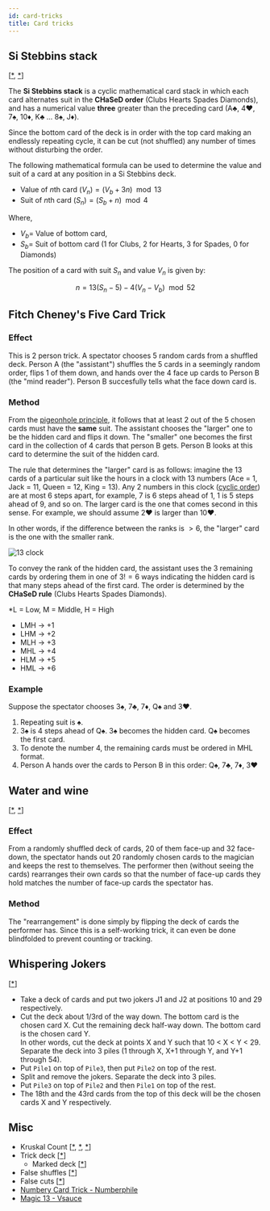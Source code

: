 ```yaml
---
id: card-tricks
title: Card tricks
---
```


## Si Stebbins stack

[[\*](https://www.youtube.com/watch?v=TdTFweigAF4), [\*](https://www.youtube.com/watch?v=6b_Pl7HhdJk)]

The **Si Stebbins stack** is a cyclic mathematical card stack in which each card alternates suit in the **CHaSeD order** (Clubs Hearts Spades Diamonds), and has a numerical value **three** greater than the preceding card (A&clubs;, 4&hearts;, 7&spades;, 10&diams;, K&clubs; ... 8&spades;, J&diams;).

Since the bottom card of the deck is in order with the top card making an endlessly repeating cycle, it can be cut (not shuffled) any number of times without disturbing the order.

The following mathematical formula can be used to determine the value and suit of a card at any position in a Si Stebbins deck.

- Value of $n$th card $(V_{n}) = (V_{b}+3n)\mod13$
- Suit of $n$th card $(S_{n}) = (S_{b}+n)\mod4$

Where,

- $V_{b} =$ Value of bottom card,
- $S_{b} =$ Suit of bottom card ($1$ for Clubs, $2$ for Hearts, $3$ for Spades, $0$ for Diamonds)

The position of a card with suit $S_{n}$ and value $V_{n}$ is given by:

$$
n = 13(S_{n}-5) - 4(V_{n}-V_{b})\mod52
$$

## Fitch Cheney's Five Card Trick

### Effect

This is 2 person trick. A spectator chooses 5 random cards from a shuffled deck. Person A (the "assistant") shuffles the 5 cards in a seemingly random order, flips 1 of them down, and hands over the 4 face up cards to Person B (the "mind reader"). Person B succesfully tells what the face down card is.

### Method

From the [pigeonhole principle](https://en.wikipedia.org/wiki/Pigeonhole_principle), it follows that at least 2 out of the 5 chosen cards must have the **same** suit. The assistant chooses the "larger" one to be the hidden card and flips it down. The "smaller" one becomes the first card in the collection of 4 cards that person B gets. Person B looks at this card to determine the suit of the hidden card.

The rule that determines the "larger" card is as follows: imagine the 13 cards of a particular suit like the hours in a clock with 13 numbers (Ace = 1, Jack = 11, Queen = 12, King = 13). Any 2 numbers in this clock ([cyclic order](https://en.wikipedia.org/wiki/Cyclic_order)) are at most 6 steps apart, for example, 7 is 6 steps ahead of 1, 1 is 5 steps ahead of 9, and so on. The larger card is the one that comes second in this sense. For example, we should assume 2&hearts; is larger than 10&hearts;.

In other words, if the difference between the ranks is $\gt 6$, the "larger" card is the one with the smaller rank.

![13 clock](/img/excalidraw/13-cyclic-order.svg)

To convey the rank of the hidden card, the assistant uses the 3 remaining cards by ordering them in one of $3! = 6$ ways indicating the hidden card is that many steps ahead of the first card. The order is determined by the **CHaSeD rule** (Clubs Hearts Spades Diamonds).

\*L = Low, M = Middle, H = High

- LMH -> +1
- LHM -> +2
- MLH -> +3
- MHL -> +4
- HLM -> +5
- HML -> +6

### Example

Suppose the spectator chooses 3&spades;, 7&clubs;, 7&diams;, Q&spades; and 3&hearts;.

1. Repeating suit is &spades;.
2. 3&spades; is $4$ steps ahead of Q&spades;. 3&spades; becomes the hidden card. Q&spades; becomes the first card.
3. To denote the number $4$, the remaining cards must be ordered in MHL format.
4. Person A hands over the cards to Person B in this order: Q&spades;, 7&clubs;, 7&diams;, 3&hearts;

## Water and wine

[[\*](https://www.youtube.com/watch?v=aqKkwTKWWUQ), [\*](https://www.youtube.com/watch?v=99R7UiJAg6w)]

### Effect

From a randomly shuffled deck of cards, 20 of them face-up and 32 face-down, the spectator hands out 20 randomly chosen cards to the magician and keeps the rest to themselves. The performer then (without seeing the cards) rearranges their own cards so that the number of face-up cards they hold matches the number of face-up cards the spectator has.

### Method

The "rearrangement" is done simply by flipping the deck of cards the performer has. Since this is a self-working trick, it can even be done blindfolded to prevent counting or tracking.

## Whispering Jokers

[[\*](https://www.youtube.com/watch?v=vKxFzSwcOhY)]

- Take a deck of cards and put two jokers J1 and J2 at positions 10 and 29 respectively.
- Cut the deck about 1/3rd of the way down. The bottom card is the chosen card X. Cut the remaining deck half-way down. The bottom card is the chosen card Y.<br />
  In other words, cut the deck at points X and Y such that 10 < X < Y < 29. Separate the deck into 3 piles (1 through X, X+1 through Y, and Y+1 through 54).
- Put `Pile1` on top of `Pile3`, then put `Pile2` on top of the rest.
- Split and remove the jokers. Separate the deck into 3 piles.
- Put `Pile3` on top of `Pile2` and then `Pile1` on top of the rest.
- The 18th and the 43rd cards from the top of this deck will be the chosen cards X and Y respectively.

## Misc

- Kruskal Count [[\*](https://en.wikipedia.org/wiki/Martin_David_Kruskal#Kruskal_Count), [\*](https://www.youtube.com/watch?v=yeJD98Zrmu4), [\*](https://www.singingbanana.com/Kruskal.pdf)]
- Trick deck [[\*](https://en.wikipedia.org/wiki/Trick_deck)]
  - Marked deck [[\*](https://www.youtube.com/watch?v=L8GsxU6Zt0E)]
- False shuffles [[\*](https://en.wikipedia.org/wiki/Shuffling#Faking)]
- False cuts [[\*](<https://en.wikipedia.org/wiki/Cut_(cards)#False_cut>)]
- [Numbery Card Trick - Numberphile](https://www.youtube.com/watch?v=dHzUQnRjbuM)
- [Magic 13 - Vsauce](https://www.youtube.com/watch?v=rUW_i5ucA9g)
